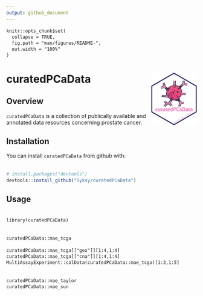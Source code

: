 ```yaml
---
output: github_document
---
```


```{r setup, include = FALSE}
knitr::opts_chunk$set(
  collapse = TRUE,
  fig.path = "man/figures/README-",
  out.width = "100%"
)
```

# curatedPCaData <img src="man/figures/hex.png" align="right" height="139" />

<!-- badges: start -->
<!-- badges: end -->

## Overview 

`curatedPCaData` is a collection of publically available and annotated data resources
concerning prostate cancer. 

## Installation

You can install `curatedPCaData` from github with: 

```r

# install.packages("devtools")
devtools::install_github("Syksy/curatedPCaData")

```

<!--- add BioConductor once up --->

## Usage


```{r example_one, warning = FALSE, message = FALSE}

library(curatedPCaData)


curatedPCaData::mae_tcga

curatedPCaData::mae_tcga[["gex"]][1:4,1:4]
curatedPCaData::mae_tcga[["cna"]][1:4,1:4]
MultiAssayExperiment::colData(curatedPCaData::mae_tcga)[1:3,1:5]


curatedPCaData::mae_taylor
curatedPCaData::mae_sun

```

